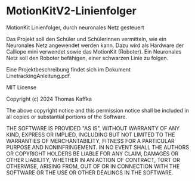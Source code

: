 # MotionKitV2-Linienfolger
MotionKit Linienfolger, durch neuronales Netz gesteuert

Das Projekt soll den Schüler und Schülerinnen vermitteln, wie ein Neuronales Netz angewendet werden kann.
Dazu wird als Hardware der Calliope mini verwendet sowie das MotionKit (Roboter).
Ein Neuronales Netz soll den Roboter befähigen, einer schwarzen Linie zu folgen.

Eine Projektbeschreibung findet sich im Dokument LinetrackingAnleitung.pdf.


MIT License

Copyright (c) 2024 Thomas Kaffka

The above copyright notice and this permission notice shall be included in all
copies or substantial portions of the Software.

THE SOFTWARE IS PROVIDED "AS IS", WITHOUT WARRANTY OF ANY KIND, EXPRESS OR
IMPLIED, INCLUDING BUT NOT LIMITED TO THE WARRANTIES OF MERCHANTABILITY,
FITNESS FOR A PARTICULAR PURPOSE AND NONINFRINGEMENT. IN NO EVENT SHALL THE
AUTHORS OR COPYRIGHT HOLDERS BE LIABLE FOR ANY CLAIM, DAMAGES OR OTHER
LIABILITY, WHETHER IN AN ACTION OF CONTRACT, TORT OR OTHERWISE, ARISING FROM,
OUT OF OR IN CONNECTION WITH THE SOFTWARE OR THE USE OR OTHER DEALINGS IN THE
SOFTWARE.
